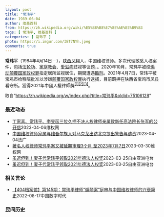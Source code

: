 ```yaml
---
layout: post
title: "常玮平"
date: 1989-06-04
author: 维基百科
from: https://zh.wikipedia.org/wiki/%E5%B8%B8%E7%8E%AE%E5%B9%B3
tags: [ 常玮平, 维基百科 ]
categories: [ 常玮平 ]
photo: https://i.imgur.com/IET7NYh.jpeg
comments: true
---
```

<div class="mw-parser-output">
<p><b>常玮平</b>（1984年4月14日<span class="useeditintro" title="Template:BLP editintro">－</span>），<a href="/wiki/%E9%99%95%E8%A5%BF" class="mw-redirect" title="陕西">陕西</a><a href="/wiki/%E5%87%A4%E7%BF%94" class="mw-redirect" title="凤翔">凤翔</a>人，中国维权律师。多次代理敏感人权案件，包括<a href="/wiki/%E6%B3%95%E8%BD%AE%E5%8A%9F" title="法轮功">法轮功</a>、<a href="/wiki/%E5%AE%B6%E5%BA%AD%E6%95%99%E4%BC%9A" class="mw-redirect" title="家庭教会">家庭教会</a>、<a href="/wiki/%E6%84%9B%E6%BB%8B%E7%97%85" class="mw-redirect" title="愛滋病">愛滋病</a>歧视等议题，。2020年10月，常玮平被控<a href="/wiki/%E7%85%BD%E5%8A%A8%E9%A2%A0%E8%A6%86%E5%9B%BD%E5%AE%B6%E6%94%BF%E6%9D%83%E7%BD%AA" title="煽动颠覆国家政权罪">煽动颠覆国家政权罪</a>指定居所监视居住，期間遭遇<a href="/wiki/%E9%85%B7%E5%88%91" title="酷刑">酷刑</a>。2021年4月7日，常玮平被宝鸡市检察院批准以涉嫌<a href="/wiki/%E9%A2%A0%E8%A6%86%E5%9B%BD%E5%AE%B6%E6%94%BF%E6%9D%83%E7%BD%AA" title="颠覆国家政权罪">颠覆国家政权罪</a>执行逮捕，目前羁押在陕西省宝鸡市凤县看守所。獲得2021年中國人權律師獎<sup id="cite_ref-1" class="reference"><a href="#cite_note-1">[1]</a></sup><sup id="cite_ref-2" class="reference"><a href="#cite_note-2">[2]</a></sup><sup id="cite_ref-3" class="reference"><a href="#cite_note-3">[3]</a></sup>。
</p>
</div><!--esi <esi:include src="/esitest-fa8a495983347898/content" /> --><noscript><img src="//zh.wikipedia.org/wiki/Special:CentralAutoLogin/start?type=1x1" alt="" title="" width="1" height="1" style="border: none; position: absolute;"></noscript>
<div class="printfooter" data-nosnippet="">取自“<a dir="ltr" href="https://zh.wikipedia.org/w/index.php?title=常玮平&amp;oldid=75106128">https://zh.wikipedia.org/w/index.php?title=常玮平&amp;oldid=75106128</a>”</div><div id="recent-news"><h3>最近动态</h3><ul><li><a href="https://nodebe4.github.io/waimei/2023-04-06/%E4%B8%81%E5%AE%B6%E5%96%9C-%E5%B8%B8%E7%8E%AE%E5%B9%B3-%E6%9D%8E%E6%98%B1%E5%87%BD%E4%B8%89%E4%BD%8D%E4%B9%85%E6%8A%BC%E4%B8%8D%E5%86%B3%E4%BA%BA%E6%9D%83%E5%BE%8B%E5%B8%88%E4%BA%B2%E5%B1%9E%E8%87%B4%E6%96%B0%E4%BB%BB%E9%AB%98%E6%B3%95%E9%99%A2%E9%95%BF%E5%BC%A0%E5%86%9B%E7%9A%84%E5%85%AC%E5%BC%80%E4%BF%A1" title="丁家喜、常玮平、李昱函三位久押不决人权律师亲属致新任高法院长张军的公开信—— 中华人民共和国最高人民法院张军院长： 我们是中国在押人员，曾经都是执业律师的丁家喜、常玮平、李昱函的亲属，在你新任高...">丁家喜、常玮平、李昱函三位久押不决人权律师亲属致新任高法院长张军的公开信</a><time>2023-04-06</time><a class="tag">维权网</a></li>
<li><a href="https://nodebe4.github.io/waimei/2023-04-04/%E4%B8%AD%E5%9B%BD%E7%BB%B4%E6%9D%83%E5%BE%8B%E5%B8%88%E5%AE%B6%E5%B1%9E%E4%B8%8E%E7%BB%B4%E5%90%BE%E5%B0%94%E6%97%8F%E4%BA%BA%E5%AF%B9%E9%A9%AC%E5%85%8B%E9%BE%99%E5%87%BA%E8%AE%BF%E5%8C%97%E4%BA%AC%E6%8F%90%E5%87%BA%E8%AD%A6%E5%91%8A%E4%B8%8E%E8%B0%B4%E8%B4%A3" title="中国维权律师家属与维吾尔族人对马克龙出访北京提出警告与谴责—— 04/04/2023 - 15:41 法德人权奖获得者常玮平的妻子陈紫鹃警告马克龙： “与独裁者的每次握手，是对受害者的再一次伤害...">中国维权律师家属与维吾尔族人对马克龙出访北京提出警告与谴责</a><time>2023-04-04</time><a class="tag">法广</a></li>
<li><a href="https://nodebe4.github.io/waimei/2023-03-30/%E8%91%97%E5%90%8D%E4%BA%BA%E6%9D%83%E5%BE%8B%E5%B8%88%E5%B8%B8%E7%8E%AE%E5%B9%B3%E6%A1%88%E5%8F%88%E8%A2%AB%E5%BB%B6%E6%9C%9F%E5%AE%A1%E7%90%863%E4%B8%AA%E6%9C%88-%E8%87%B32023%E5%B9%B47%E6%9C%887%E6%97%A5" title="著名人权律师常玮平案又被延期审理3个月 至2023年7月7日—— （维权网信息中心报道）2023年3月30日，本网获悉：著名人权律师常玮平案又被延期审理3个月至2023年7月7日。 常玮平妻子陈...">著名人权律师常玮平案又被延期审理3个月 至2023年7月7日</a><time>2023-03-30</time><a class="tag">维权网</a></li>
<li><a href="https://nodebe4.github.io/waimei/2023-03-25/%E8%99%BD%E8%BF%9F%E4%BD%86%E5%88%B0-%E5%A6%BB%E5%AD%90%E4%BB%A3%E5%B8%B8%E7%8E%AE%E5%B9%B3%E9%A2%86%E5%8F%962021%E5%B9%B4%E5%BE%B7%E6%B3%95%E4%BA%BA%E6%9D%83%E5%A5%96" title="虽迟但到！妻子代常玮平领取2021年德法人权奖—— 中国人权律师常玮平的妻子陈紫娟与其儿子在华盛顿德国驻美大使馆，接受了2021年德法人权奖。 推特截图/Chen Zijuan(常玮平律师的妻子...">虽迟但到！妻子代常玮平领取2021年德法人权奖</a><time>2023-03-25</time><a class="tag">自由亚洲电台</a></li>
<li><a href="https://nodebe4.github.io/waimei/2023-03-25/%E8%99%BD%E8%BF%9F%E4%BD%86%E5%88%B0-%E5%A6%BB%E5%AD%90%E4%BB%A3%E5%B8%B8%E7%8E%AE%E5%B9%B3%E9%A2%86%E5%8F%962021%E5%B9%B4%E5%BE%B7%E6%B3%95%E4%BA%BA%E6%9D%83%E5%A5%96" title="虽迟但到！妻子代常玮平领取2021年德法人权奖—— 中国人权律师常玮平的妻子陈紫娟与其儿子在华盛顿德国驻美大使馆，接受了2021年德法人权奖。 推特截图/Chen Zijuan(常玮平律师的妻子...">虽迟但到！妻子代常玮平领取2021年德法人权奖</a><time>2023-03-25</time><a class="tag">自由亚洲电台</a></li>
</ul></div><div id="open-opinion"><h3>相关言论</h3><ul><li><a href="https://nodebe4.github.io/opinion/2022-08-17/404%E6%A1%A3%E6%A1%88%E9%A6%86-%E7%AC%AC145%E6%9C%9F-%E5%B8%B8%E7%8E%AE%E5%B9%B3%E5%BE%8B%E5%B8%88-%E7%85%BD%E9%A2%A0%E6%A1%88-%E5%BA%AD%E5%AE%A1%E4%B8%8E%E4%B8%AD%E5%9B%BD%E7%BB%B4%E6%9D%83%E5%BE%8B%E5%B8%88%E7%9A%84%E5%85%B4%E8%A1%B0%E7%AE%80%E5%8F%B2/" title="中国数字时代">【404档案馆】第145期：常玮平律师“煽颠案”庭审与中国维权律师的兴衰简史</a><time>2022-08-17</time><a class="tag">中国数字时代</a></li>
</ul></div><div id="mjls-record"><h3>民间历史</h3><ul></ul></div>